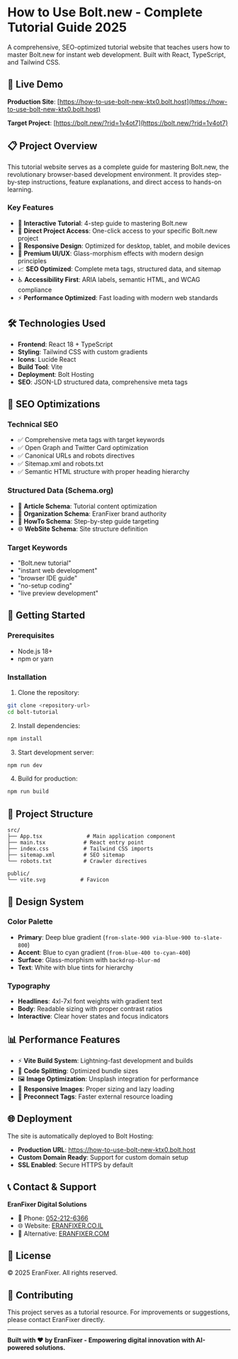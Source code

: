 # How to Use Bolt.new - Complete Tutorial Guide 2025

A comprehensive, SEO-optimized tutorial website that teaches users how to master Bolt.new for instant web development. Built with React, TypeScript, and Tailwind CSS.

## 🚀 Live Demo

**Production Site**: [https://how-to-use-bolt-new-ktx0.bolt.host](https://how-to-use-bolt-new-ktx0.bolt.host)

**Target Project**: [https://bolt.new/?rid=1v4ot7](https://bolt.new/?rid=1v4ot7)

## 📋 Project Overview

This tutorial website serves as a complete guide for mastering Bolt.new, the revolutionary browser-based development environment. It provides step-by-step instructions, feature explanations, and direct access to hands-on learning.

### Key Features

- 🎯 **Interactive Tutorial**: 4-step guide to mastering Bolt.new
- 🔗 **Direct Project Access**: One-click access to your specific Bolt.new project
- 📱 **Responsive Design**: Optimized for desktop, tablet, and mobile devices
- 🎨 **Premium UI/UX**: Glass-morphism effects with modern design principles
- 📈 **SEO Optimized**: Complete meta tags, structured data, and sitemap
- ♿ **Accessibility First**: ARIA labels, semantic HTML, and WCAG compliance
- ⚡ **Performance Optimized**: Fast loading with modern web standards

## 🛠 Technologies Used

- **Frontend**: React 18 + TypeScript
- **Styling**: Tailwind CSS with custom gradients
- **Icons**: Lucide React
- **Build Tool**: Vite
- **Deployment**: Bolt Hosting
- **SEO**: JSON-LD structured data, comprehensive meta tags

## 🎯 SEO Optimizations

### Technical SEO
- ✅ Comprehensive meta tags with target keywords
- ✅ Open Graph and Twitter Card optimization
- ✅ Canonical URLs and robots directives
- ✅ Sitemap.xml and robots.txt
- ✅ Semantic HTML structure with proper heading hierarchy

### Structured Data (Schema.org)
- 📄 **Article Schema**: Tutorial content optimization
- 🏢 **Organization Schema**: EranFixer brand authority
- 📝 **HowTo Schema**: Step-by-step guide targeting
- 🌐 **WebSite Schema**: Site structure definition

### Target Keywords
- "Bolt.new tutorial"
- "instant web development"
- "browser IDE guide"
- "no-setup coding"
- "live preview development"

## 🚀 Getting Started

### Prerequisites
- Node.js 18+ 
- npm or yarn

### Installation

1. Clone the repository:
```bash
git clone <repository-url>
cd bolt-tutorial
```

2. Install dependencies:
```bash
npm install
```

3. Start development server:
```bash
npm run dev
```

4. Build for production:
```bash
npm run build
```

## 📁 Project Structure

```
src/
├── App.tsx              # Main application component
├── main.tsx            # React entry point
├── index.css           # Tailwind CSS imports
├── sitemap.xml         # SEO sitemap
└── robots.txt          # Crawler directives

public/
└── vite.svg           # Favicon

```

## 🎨 Design System

### Color Palette
- **Primary**: Deep blue gradient (`from-slate-900 via-blue-900 to-slate-800`)
- **Accent**: Blue to cyan gradient (`from-blue-400 to-cyan-400`)
- **Surface**: Glass-morphism with `backdrop-blur-md`
- **Text**: White with blue tints for hierarchy

### Typography
- **Headlines**: 4xl-7xl font weights with gradient text
- **Body**: Readable sizing with proper contrast ratios
- **Interactive**: Clear hover states and focus indicators

## 📊 Performance Features

- ⚡ **Vite Build System**: Lightning-fast development and builds
- 🎯 **Code Splitting**: Optimized bundle sizes
- 🖼️ **Image Optimization**: Unsplash integration for performance
- 📱 **Responsive Images**: Proper sizing and lazy loading
- 🔄 **Preconnect Tags**: Faster external resource loading

## 🌐 Deployment

The site is automatically deployed to Bolt Hosting:
- **Production URL**: https://how-to-use-bolt-new-ktx0.bolt.host
- **Custom Domain Ready**: Support for custom domain setup
- **SSL Enabled**: Secure HTTPS by default

## 📞 Contact & Support

**EranFixer Digital Solutions**
- 📱 Phone: [052-212-6366](tel:+972522126366)
- 🌐 Website: [ERANFIXER.CO.IL](https://eranfixer.co.il)
- 🔗 Alternative: [ERANFIXER.COM](https://eranfixer.com)

## 📄 License

© 2025 EranFixer. All rights reserved.

## 🤝 Contributing

This project serves as a tutorial resource. For improvements or suggestions, please contact EranFixer directly.

---

**Built with ❤️ by EranFixer - Empowering digital innovation with AI-powered solutions.**